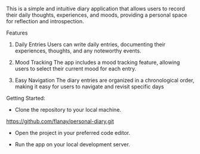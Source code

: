 This is a simple and intuitive diary application that allows users to record their daily thoughts, experiences, and moods, providing a personal space for reflection and introspection.

Features
1. Daily Entries
Users can write daily entries, documenting their experiences, thoughts, and any noteworthy events.

2. Mood Tracking
The app includes a mood tracking feature, allowing users to select their current mood for each entry. 

3. Easy Navigation
The diary entries are organized in a chronological order, making it easy for users to navigate and revisit specific days

Getting Started:

- Clone the repository to your local machine. 

https://github.com/flanay/personal-diary.git  
 
- Open the project in your preferred code editor. 

- Run the app on your local development server. 
